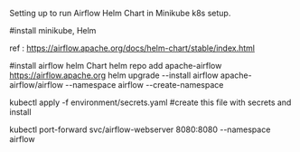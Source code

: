 Setting up to run Airflow Helm Chart in Minikube k8s setup.

#install minikube, Helm

ref : https://airflow.apache.org/docs/helm-chart/stable/index.html

#install airflow helm Chart
helm repo add apache-airflow https://airflow.apache.org
helm upgrade --install airflow apache-airflow/airflow --namespace airflow --create-namespace

kubectl apply -f environment/secrets.yaml #create this file with secrets and install

kubectl port-forward svc/airflow-webserver 8080:8080 --namespace airflow